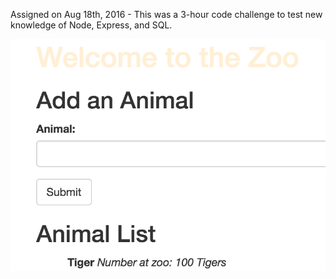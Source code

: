 Assigned on Aug 18th, 2016 - This was a 3-hour code challenge to test new knowledge of Node, Express, and SQL.

![alt tag](/server/public/imgs/screenshot.png)
